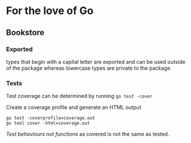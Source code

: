 # For the love of Go

## Bookstore

### Exported

types that begin with a capital letter are exported and can be used outside of the package whereas lowercase types are private to the package.

### Tests

Test coverage can be determined by running `go test -cover`

Create a coverage profile and generate an HTML output

```Shell
go test -coverprofile=coverage.out
go tool cover -html=coverage.out
```

_Test behaviours not functions_ as covered is not the same as tested.